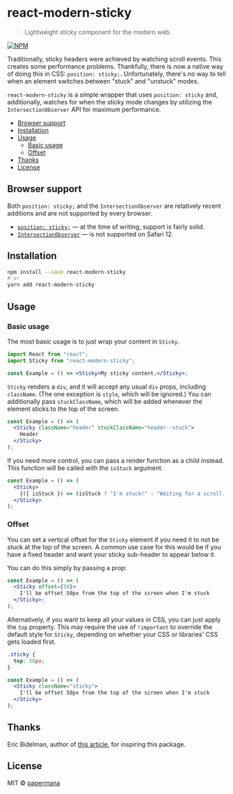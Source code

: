 # react-modern-sticky

> Lightweight sticky component for the modern web.

[![NPM](https://img.shields.io/npm/v/react-modern-sticky.svg)](https://www.npmjs.com/package/react-modern-sticky)

Traditionally, sticky headers were achieved by watching scroll events. This creates some performance problems. Thankfully, there is now a native way of doing this in CSS: `position: sticky;`. Unfortunately, there's no way to tell when an element switches between "stuck" and "unstuck" modes.

`react-modern-sticky` is a simple wrapper that uses `position: sticky` and, additionally, watches for when the sticky mode changes by utilizing the `IntersectionObserver` API for maximum performance.

- [Browser support](#browser-support)
- [Installation](#installation)
- [Usage](#usage)
  - [Basic usage](#basic-usage)
  - [Offset](#offset)
- [Thanks](#thanks)
- [License](#license)

## Browser support

Both `position: sticky;` and the `IntersectionObserver` are relatively recent additions and are not supported by every browser.

- [`position: sticky;`](https://caniuse.com/#feat=css-sticky) — at the time of writing, support is fairly solid.
- [`IntersectionObserver`](https://caniuse.com/#feat=intersectionobserver) — is not supported on Safari 12.

## Installation

```bash
npm install --save react-modern-sticky
# or
yarn add react-modern-sticky
```

## Usage

### Basic usage

The most basic usage is to just wrap your content in `Sticky`.

```jsx
import React from "react";
import Sticky from "react-modern-sticky";

const Example = () => <Sticky>My sticky content.</Sticky>;
```

`Sticky` renders a `div`, and it will accept any usual `div` props, including `className`. (The one exception is `style`, which will be ignored.) You can additionally pass `stuckClassName`, which will be added whenever the element sticks to the top of the screen.

```jsx
const Example = () => (
  <Sticky className="header" stuckClassName="header--stuck">
    Header
  </Sticky>
);
```

If you need more control, you can pass a render function as a child instead. This function will be called with the `isStuck` argument.

```jsx
const Example = () => (
  <Sticky>
    {({ isStuck }) => (isStuck ? "I'm stuck!" : "Waiting for a scroll...")}
  </Sticky>
);
```

### Offset

You can set a vertical offset for the `Sticky` element if you need it to not be stuck at the top of the screen. A common use case for this would be if you have a fixed header and want your sticky sub-header to appear below it.

You can do this simply by passing a prop:

```jsx
const Example = () => (
  <Sticky offset={50}>
    I'll be offset 50px from the top of the screen when I'm stuck
  </Sticky>;
);
```

Alternatively, if you want to keep all your values in CSS, you can just apply the `top` property. This may require the use of `!important` to override the default style for `Sticky`, depending on whether your CSS or libraries' CSS gets loaded first.

```css
.sticky {
  top: 50px;
}
```

```jsx
const Example = () => (
  <Sticky className="sticky">
    I'll be offset 50px from the top of the screen when I'm stuck
  </Sticky>
);
```

## Thanks

Eric Bidelman, author of [this article](https://developers.google.com/web/updates/2017/09/sticky-headers), for inspiring this package.

## License

MIT © [papermana](https://github.com/papermana)
